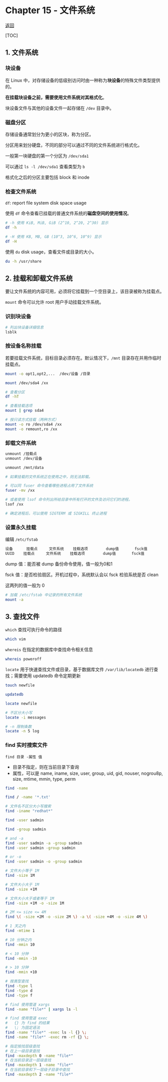 # Chapter 15 - 文件系统

[返回](../README.md)

[TOC]

## 1. 文件系统

### 块设备

在 Linux 中，对存储设备的低级别访问时由一种称为**块设备**的特殊文件类型提供的。

**在挂载块设备之前，需要使用文件系统对其格式化**。

块设备文件与其他的设备文件一起存储在 `/dev` 目录中。

### 磁盘分区

存储设备通常划分为更小的区块，称为分区。

分区用来划分硬盘，不同的部分可以通过不同的文件系统进行格式化。

一般第一块硬盘的第一个分区为 `/dev/sda1`

可以通过 `ls -l /dev/sda1` 查看类型为 `b`

格式化之后的分区主要包括 block 和 inode

### 检查文件系统

`df`: report file system disk space usage

使用 `df` 命令查看已挂载的普通文件系统的**磁盘空间的使用情况**。

```sh
# -h 使用 KiB, MiB, GiB (2^10, 2^20, 2^30) 显示
df -h

# -H 使用 KB, MB, GB (10^3, 10^6, 10^9) 显示
df -H
```

使用 `du` disk usage，查看文件或目录的大小。

```sh
du -h /usr/share
```

## 2. 挂载和卸载文件系统

要让文件系统的内容可用，必须将它挂载到一个空目录上，该目录被称为挂载点。

`mount` 命令可以允许 root 用户手动挂载文件系统。

### 识别块设备

```sh
# 列出块设备详细信息
lsblk
```

### 按设备名称挂载 

若要挂载文件系统，目标目录必须存在。默认情况下，`/mnt` 目录存在并用作临时挂载点。

```sh
mount -o opt1,opt2,...	/dev/设备	/目录

mount /dev/sda4	/xx

# 查看分区
df -hT

# 查看挂载选项
mount | grep sda4

# 按只读方式挂载（两种方式）
mount -o ro /dev/sda4 /xx
mount -o remount,ro /xx
```

### 卸载文件系统

```sh
unmount /挂载点
unmount /dev/设备

unmount /mnt/data

# 如果挂载的文件系统正在使用之中，则无法卸载。

# 可以同 fuser 命令查看哪些进程占用了文件系统
fuser -mv /xx

# 或者使用 lsof 命令列出所给目录中所有打开的文件及访问它们的进程。
lsof /xx

# 确定进程后，可以使用 SIGTERM 或 SIGKILL 终止进程
```

### 设置永久挂载

编辑 `/etc/fstab`

```sh
设备		挂载点		文件系统	挂载选项		dump值		fsck值
UUID	挂载点		文件系统	挂载选项		dump值		fsck值
```

dump 值：能否被 dump 备份命令使用，值一般为0和1

fsck 值：是否检验扇区。开机过程中，系统默认会以 fsck 检验系统是否 clean

这两列的值一般为 0

```sh
# 加载 /etc/fstab 中记录的所有文件系统
mount -a
```

## 3. 查找文件

`which` 查找可执行命令的路径

```sh
which vim
```

`whereis` 在指定的数据库中查找命令相关信息

```sh
whereis poweroff
```

`locate` 用于快速查找文件或目录，基于数据库文件 `/var/lib/locatedb` 进行查找；需要使用 updatedb 命令定期更新

```sh
touch newfile

updatedb

locate newfile

# 不区分大小写
locate -i messages

# -n 限制条数
locate -n 5 log
```

### find 实时搜索文件

`find 目录 -属性 值`

* 目录不指定，则在当前目录下查询
* 属性，可以是 name, iname, size, user, group, uid, gid, nouser, nogrou8p, size, mtime, mmin, type, perm

```sh
find -name 

find / -name '*.txt'

# 文件名不区分大小写搜索
find -iname "redhat*"

find -user sadmin

find -group sadmin

# and -a
find -user sadmin -a -group sadmin
find -user sadmin -group sadmin

# or -o
find -user sadmin -o -group sadmin

# 文件大小等于 1M
find -size 1M

# 文件大小大于 1M
find -size +1M

# 文件大小大于或者等于 1M
find -size +1M -o -size 1M

# 2M <= size <= 4M
find \( -size +2M -o -size 2M \) -a \( -size +4M -o -size 4M \)

# 1 天之内
find -mtime 1

# 10 分钟之内
find -mmin 10

# < 10 分钟
find -mmin -10

# > 10 分钟
find -mmin +10

# 按类型查找
find -type l
find -type d
find -type f

# find 使用管道 xargs
find -name "file*" | xargs ls -l

# find 使用管道 exec
#	{} 为 find 的结果
#	\; 为固定语法
find -name "file*" -exec ls -l {} \;
find -name "file*" -exec rm -rf {} \;

# 指定按找层级查找
# 在上一级目录查找
find -maxdepth 0 -name "file*"
# 在当前目录这一层级查找
find -maxdepth 1 -name "file*"
# 在当前目录和下一层级子目录中查找
find -maxdepth 2 -name "file*"
```


